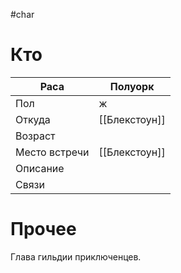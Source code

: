 #char 
# Кто

| Раса          | Полуорк       |
| ------------- | ------------- |
| Пол           | ж             |
| Откуда        | [[Блекстоун]] |
| Возраст       |               |
| Место встречи | [[Блекстоун]] |
| Описание      |               |
| Связи         |               |
# Прочее
Глава гильдии приключенцев.